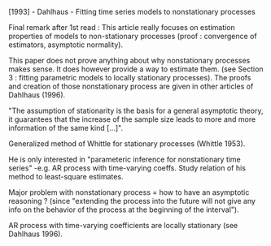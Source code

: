 [1993] - Dahlhaus - Fitting time series models to nonstationary processes

Final remark after 1st read : This article really focuses on estimation properties of models to non-stationary processes (proof : convergence of estimators, asymptotic normality).

This paper does not prove anything about why nonstationary processes makes sense. It does however provide a way to estimate them.
(see Section 3 : fitting parametric models to locally stationary processes).
The proofs and creation of those nonstationary process are given in other articles of Dahlhaus (1996).

"The assumption of stationarity is the basis for a general asymptotic theory, 
it guarantees that the increase of the sample size leads to more and more information of the same kind [...]".

Generalized method of Whittle for stationary processes (Whittle 1953).

He is only interested in "parameteric inference for nonstationary time series" -e.g. AR process with time-varying coeffs.
Study relation of his method to least-square estimates.

Major problem with nonstationary process = how to have an asymptotic reasoning ? 
(since "extending the process into the future will not give any info on the behavior of the process at the beginning of the interval").

AR process with time-varying coefficients are locally stationary (see Dahlhaus 1996).
